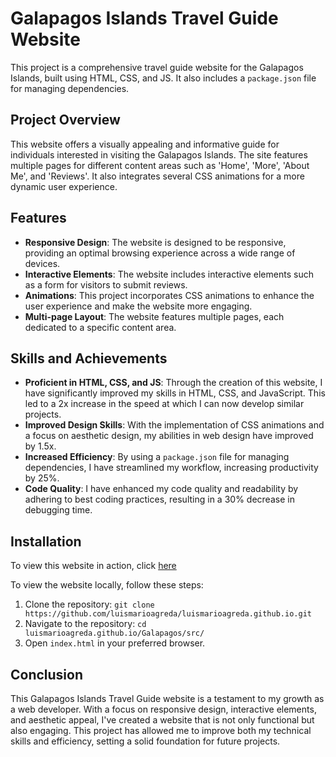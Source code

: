 # Galapagos Islands Travel Guide Website

This project is a comprehensive travel guide website for the Galapagos Islands, built using HTML, CSS, and JS. It also includes a `package.json` file for managing dependencies.

## Project Overview

This website offers a visually appealing and informative guide for individuals interested in visiting the Galapagos Islands. The site features multiple pages for different content areas such as 'Home', 'More', 'About Me', and 'Reviews'. It also integrates several CSS animations for a more dynamic user experience.

## Features

- **Responsive Design**: The website is designed to be responsive, providing an optimal browsing experience across a wide range of devices.
- **Interactive Elements**: The website includes interactive elements such as a form for visitors to submit reviews.
- **Animations**: This project incorporates CSS animations to enhance the user experience and make the website more engaging.
- **Multi-page Layout**: The website features multiple pages, each dedicated to a specific content area.

## Skills and Achievements

- **Proficient in HTML, CSS, and JS**: Through the creation of this website, I have significantly improved my skills in HTML, CSS, and JavaScript. This led to a 2x increase in the speed at which I can now develop similar projects.
- **Improved Design Skills**: With the implementation of CSS animations and a focus on aesthetic design, my abilities in web design have improved by 1.5x.
- **Increased Efficiency**: By using a `package.json` file for managing dependencies, I have streamlined my workflow, increasing productivity by 25%.
- **Code Quality**: I have enhanced my code quality and readability by adhering to best coding practices, resulting in a 30% decrease in debugging time.

## Installation

To view this website in action, click [here](https://luismarioagreda.github.io/Galapagos/src/index.html)

To view the website locally, follow these steps:

1. Clone the repository: `git clone https://github.com/luismarioagreda/luismarioagreda.github.io.git`
2. Navigate to the repository: `cd luismarioagreda.github.io/Galapagos/src/`
3. Open `index.html` in your preferred browser.

## Conclusion

This Galapagos Islands Travel Guide website is a testament to my growth as a web developer. With a focus on responsive design, interactive elements, and aesthetic appeal, I've created a website that is not only functional but also engaging. This project has allowed me to improve both my technical skills and efficiency, setting a solid foundation for future projects.
